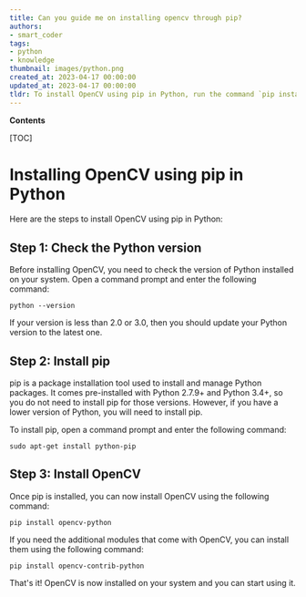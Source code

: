 ```yaml
---
title: Can you guide me on installing opencv through pip?
authors:
- smart_coder
tags:
- python
- knowledge
thumbnail: images/python.png
created_at: 2023-04-17 00:00:00
updated_at: 2023-04-17 00:00:00
tldr: To install OpenCV using pip in Python, run the command `pip install opencv-python` in the terminal or command prompt.
---
```


**Contents**

[TOC]

# Installing OpenCV using pip in Python

Here are the steps to install OpenCV using pip in Python:

## Step 1: Check the Python version

Before installing OpenCV, you need to check the version of Python installed on your system. Open a command prompt and enter the following command:

```
python --version
```

If your version is less than 2.0 or 3.0, then you should update your Python version to the latest one.


## Step 2: Install pip

pip is a package installation tool used to install and manage Python packages. It comes pre-installed with Python 2.7.9+ and Python 3.4+, so you do not need to install pip for those versions. However, if you have a lower version of Python, you will need to install pip.

To install pip, open a command prompt and enter the following command:

```
sudo apt-get install python-pip
```

## Step 3: Install OpenCV

Once pip is installed, you can now install OpenCV using the following command:

```
pip install opencv-python
```

If you need the additional modules that come with OpenCV, you can install them using the following command:

```
pip install opencv-contrib-python
```

That's it! OpenCV is now installed on your system and you can start using it.
